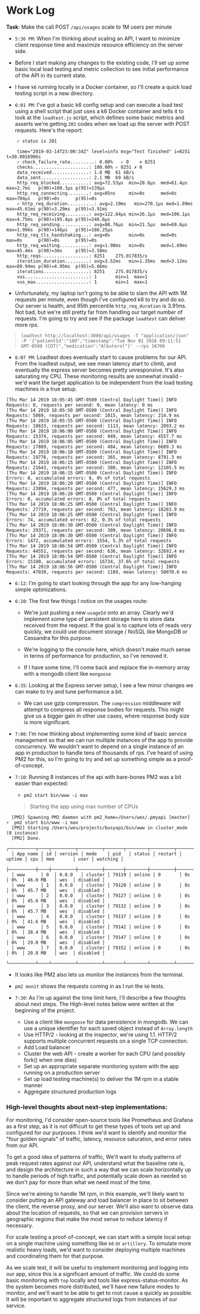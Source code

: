 # Work Log

__Task__: Make the call POST `/api/usages` scale to 1M users per minute

- `5:36 PM`: When I'm thinking about scaling an API, I want to minimize client response time and
maximize resource efficiency on the server side.

- Before I start making any changes to the existing code, I'll set up some basic local load testing
and metric collection to see initial performance of the API in its current state.

- I have `k6` running locally in a Docker container, so I'll create a quick load testing script in a new directory.

- `6:01 PM`: I've got a basic k6 config setup and can execute a load test using a shell script that just uses a k6 Docker container
and tells it to look at the `loadtest.js` script, which defines some basic metrics and asserts we're getting `201` codes when we load up the server with POST requests.
Here's the report:

```
    ✓ status is 201

    time="2019-03-14T23:00:34Z" level=info msg="Test finished" i=8251 t=30.0016906s
    ✓ check_failure_rate.........: 0.00%   ✓ 0    ✗ 8251
    checks.....................: 100.00% ✓ 8251 ✗ 0
    data_received..............: 1.8 MB  61 kB/s
    data_sent..................: 2.1 MB  69 kB/s
    http_req_blocked...........: avg=72.53µs  min=28.6µs  med=61.4µs  max=2.7ms   p(90)=100.3µs p(95)=139µs
    http_req_connecting........: avg=85ns     min=0s      med=0s      max=704µs   p(90)=0s      p(95)=0s
    ✓ http_req_duration..........: avg=2.19ms   min=270.1µs med=1.89ms  max=45.61ms p(90)=3.29ms  p(95)=3.91ms
    http_req_receiving.........: avg=122.84µs min=26.1µs  med=106.1µs max=4.75ms  p(90)=195.4µs p(95)=246.6µs
    http_req_sending...........: avg=88.76µs  min=21.5µs  med=69.6µs  max=1.99ms  p(90)=146µs   p(95)=186.25µs
    http_req_tls_handshaking...: avg=0s       min=0s      med=0s      max=0s      p(90)=0s      p(95)=0s
    http_req_waiting...........: avg=1.98ms   min=0s      med=1.69ms  max=45.4ms  p(90)=3ms     p(95)=3.58ms
    http_reqs..................: 8251    275.017835/s
    iteration_duration.........: avg=3.52ms   min=1.35ms  med=3.12ms  max=89.94ms p(90)=4.95ms  p(95)=5.66ms
    iterations.................: 8251    275.017835/s
    vus........................: 1       min=1  max=1
    vus_max....................: 1       min=1  max=1
```

- Unfortunately, my laptop isn't going to be able to slam the API with 1M requests per minute, even though I've configured k6 to try and do so.
Our server is health, and 95th percentile `http_req_duration` is 3.91ms. Not bad, but we're still pretty far from handling our target number of requests.
I'm going to try and see if the package `loadtest` can deliver more rps.

> `loadtest http://localhost:3000/api/usages -T "application/json" -P '{"patientId":"100","timestamp":"Tue Nov 01 2016 09:11:51 GMT-0500 (CDT)","medication":"Albuterol"}' --rps 16700`

- `6:07 PM`: Loadtest does eventually start to cause problems for our API.  From the loadtest output, we see mean latency start to climb, and eventually the express server becomes pretty unresponsive.
It's also saturating my CPU. These monitoring results are somewhat invalid - we'd want the target application to be independent from the load testing machines in a true setup.

```
[Thu Mar 14 2019 18:05:45 GMT-0500 (Central Daylight Time)] INFO Requests: 0, requests per second: 0, mean latency: 0 ms
[Thu Mar 14 2019 18:05:50 GMT-0500 (Central Daylight Time)] INFO Requests: 5069, requests per second: 1015, mean latency: 214.9 ms
[Thu Mar 14 2019 18:05:55 GMT-0500 (Central Daylight Time)] INFO Requests: 10633, requests per second: 1113, mean latency: 2093.2 ms
[Thu Mar 14 2019 18:06:00 GMT-0500 (Central Daylight Time)] INFO Requests: 15374, requests per second: 949, mean latency: 4557.7 ms
[Thu Mar 14 2019 18:06:05 GMT-0500 (Central Daylight Time)] INFO Requests: 17889, requests per second: 484, mean latency: 6689.3 ms
[Thu Mar 14 2019 18:06:10 GMT-0500 (Central Daylight Time)] INFO Requests: 19776, requests per second: 365, mean latency: 8791.3 ms
[Thu Mar 14 2019 18:06:15 GMT-0500 (Central Daylight Time)] INFO Requests: 21643, requests per second: 380, mean latency: 12105.5 ms
[Thu Mar 14 2019 18:06:15 GMT-0500 (Central Daylight Time)] INFO Errors: 8, accumulated errors: 8, 0% of total requests
[Thu Mar 14 2019 18:06:20 GMT-0500 (Central Daylight Time)] INFO Requests: 23894, requests per second: 477, mean latency: 15629.3 ms
[Thu Mar 14 2019 18:06:20 GMT-0500 (Central Daylight Time)] INFO Errors: 0, accumulated errors: 8, 0% of total requests
[Thu Mar 14 2019 18:06:25 GMT-0500 (Central Daylight Time)] INFO Requests: 27719, requests per second: 763, mean latency: 18283.9 ms
[Thu Mar 14 2019 18:06:25 GMT-0500 (Central Daylight Time)] INFO Errors: 74, accumulated errors: 82, 0.3% of total requests
[Thu Mar 14 2019 18:06:30 GMT-0500 (Central Daylight Time)] INFO Requests: 29371, requests per second: 309, mean latency: 20696.8 ms
[Thu Mar 14 2019 18:06:30 GMT-0500 (Central Daylight Time)] INFO Errors: 1472, accumulated errors: 1554, 5.3% of total requests
[Thu Mar 14 2019 18:06:54 GMT-0500 (Central Daylight Time)] INFO Requests: 44551, requests per second: 636, mean latency: 32692.4 ms
[Thu Mar 14 2019 18:06:54 GMT-0500 (Central Daylight Time)] INFO Errors: 15180, accumulated errors: 16734, 37.6% of total requests
[Thu Mar 14 2019 18:06:56 GMT-0500 (Central Daylight Time)] INFO Requests: 47038, requests per second: 1189, mean latency: 50070.6 ms
```

- `6:12`: I'm going to start looking through the app for any low-hanging simple optimizations.

- `6:20`: The first few things I notice on the usages route:
    - We're just pushing a new `usageId` onto an array.  Clearly we'd implement some type of persistent storage here to
      store data received from the request.  If the goal is to capture lots of reads very quickly, we could use document
      storage / NoSQL like MongoDB or Cassandra for this purpose.

    - We're logging to the console here, which doesn't make much sense in terms of performance for production, so I've removed it.

    - If I have some time, I'll come back and replace the in-memory array with a mongodb client like `mongoose`

- `6:35`: Looking at the Express server setup, I see a few minor changes we can make to try and tune performance a bit.
    - We can use gzip compression. The `compression` middleware will attempt to compress all response bodies for requests.
      This might give us a bigger gain in other use cases, where response body size is more significant.

- `7:00`: I'm now thinking about implementing some kind of basic service management so that we can run multiple instances of the app to provide concurrency.
We wouldn't want to depend on a single instance of an app in production to handle tens of thousands of rps. I've heard of using PM2 for this, so I'm going
to try and set up something simple as a proof-of-concept.

- `7:10`: Running 8 instances of the api with bare-bones PM2 was a bit easier than expected:

  - `pm2 start bin/www -i max`

  > Starting the app using max number of CPUs

```
  [PM2] Spawning PM2 daemon with pm2_home=/Users/wes/.pmyapi [master] ⚡  pm2 start bin/www -i max
  [PM2] Starting /Users/wes/projects/busyapi/bin/www in cluster_mode (0 instance)
  [PM2] Done.
  ┌──────────┬────┬─────────┬─────────┬───────┬────────┬─────────┬────────┬─────┬───────────┬──────┬──────────┐
  │ App name │ id │ version │ mode    │ pid   │ status │ restart │ uptime │ cpu │ mem       │ user │ watching │
  ├──────────┼────┼─────────┼─────────┼───────┼────────┼─────────┼────────┼─────┼───────────┼──────┼──────────┤
  │ www      │ 0  │ 0.0.0   │ cluster │ 79119 │ online │ 0       │ 0s     │ 0%  │ 46.0 MB   │ wes  │ disabled │
  │ www      │ 1  │ 0.0.0   │ cluster │ 79120 │ online │ 0       │ 0s     │ 0%  │ 45.7 MB   │ wes  │ disabled │
  │ www      │ 2  │ 0.0.0   │ cluster │ 79127 │ online │ 0       │ 0s     │ 0%  │ 45.6 MB   │ wes  │ disabled │
  │ www      │ 3  │ 0.0.0   │ cluster │ 79132 │ online │ 0       │ 0s     │ 0%  │ 45.7 MB   │ wes  │ disabled │
  │ www      │ 4  │ 0.0.0   │ cluster │ 79137 │ online │ 0       │ 0s     │ 0%  │ 41.6 MB   │ wes  │ disabled │
  │ www      │ 5  │ 0.0.0   │ cluster │ 79142 │ online │ 0       │ 0s     │ 0%  │ 38.4 MB   │ wes  │ disabled │
  │ www      │ 6  │ 0.0.0   │ cluster │ 79147 │ online │ 0       │ 0s     │ 0%  │ 29.0 MB   │ wes  │ disabled │
  │ www      │ 7  │ 0.0.0   │ cluster │ 79152 │ online │ 0       │ 0s     │ 0%  │ 20.8 MB   │ wes  │ disabled │
  └──────────┴────┴─────────┴─────────┴───────┴────────┴─────────┴────────┴─────┴───────────┴──────┴──────────┘
```

  - It looks like PM2 also lets us monitor the instances from the terminal.
  - `pm2 monit` shows the requests coming in as I run the `k6` tests.

- `7:30`: As I'm up against the time limit here, I'll describe a few thoughts about next steps.  The High-level notes below were written at the beginning of the project.

  - Use a client like `mongoose` for data persistence in mongodb.  We can use a unique identifier for each saved object instead of `Array.length`
  - Use HTTP/2 - looking at the inspector, we're using 1.1.  HTTP/2 supports multiple concurrent requests on a single TCP connection.
  - Add Load balancer
  - Cluster the web API - create a worker for each CPU (and possibly fork() when one dies)
  - Set up an appropriate separate monitoring system with the app running on a production server
  - Set up load testing machine(s) to deliver the 1M rpm in a stable manner
  - Aggregate structured production logs



### High-level thoughts about next-step implementations:

For monitoring, I'd consider open-source tools like Prometheus and Grafana as a first step,
as it is not difficult to get these types of tools set up and configured for our purposes. I think we'd want to identify and monitor the
"four golden signals" of traffic, latency, resource saturation, and error rates from our API.

To get a good idea of patterns of traffic, We'll want to study patterns of peak request rates against our API, understand what the baseline rate is, and design the architecture in such a
way that we can scale horizontally up to handle periods of high traffic, and potentially scale down as needed so we don't pay for more than what we need most of the time.

Since we're aiming to handle 1M rpm, in this example, we'll likely want to consider putting an API gateway and load balancer in place to sit between the client,
the reverse proxy, and our server.  We'll also want to observe data about the location of requests, so that we can provision servers in geographic regions that make
the most sense to reduce latency if necessary.

For scale testing a proof-of-concept, we can start with a simple local setup on a single machine using something like `k6` or `artillery`.
To simulate more realistic heavy loads, we'd want to consider deploying multiple machines and coordinating them for that purpose.

As we scale test, it will be useful to implement monitoring and logging into our app, since this is a significant amount of traffic.
We could do some basic monitoring with `top` locally and tools like express-status-monitor.  As the system becomes more distributed,
we'll have new failure modes to monitor, and we'll want to be able to get to root cause a quickly as possible. It will be important
to aggregate structured logs from instances of our service.
